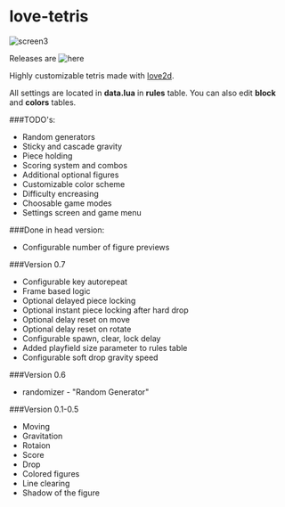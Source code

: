 love-tetris
===========

![screen3](https://f.cloud.github.com/assets/1129910/1110954/8daf5ac2-199d-11e3-8bd7-657aef8d87ac.png)

Releases are ![here](https://github.com/MrSmith33/love-tetris/releases)

Highly customizable tetris made with [love2d](https://love2d.org/).

All settings are located in __data.lua__ in __rules__ table. You can also edit __block__ and __colors__ tables.

###TODO's:
- Random generators
- Sticky and cascade gravity
- Piece holding
- Scoring system and combos
- Additional optional figures
- Customizable color scheme
- Difficulty encreasing
- Choosable game modes
- Settings screen and game menu


###Done in head version:
- Configurable number of figure previews

###Version 0.7
- Configurable key autorepeat
- Frame based logic
- Optional delayed piece locking
- Optional instant piece locking after hard drop
- Optional delay reset on move
- Optional delay reset on rotate
- Configurable spawn, clear, lock delay
- Added playfield size parameter to rules table
- Configurable soft drop gravity speed

###Version 0.6
- randomizer - "Random Generator"

###Version 0.1-0.5
- Moving
- Gravitation
- Rotaion
- Score
- Drop
- Colored figures
- Line clearing
- Shadow of the figure
